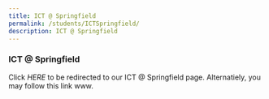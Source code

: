 ```yaml
---
title: ICT @ Springfield
permalink: /students/ICTSpringfield/
description: ICT @ Springfield
---
```

### ICT @ Springfield

Click *HERE* to be redirected to our ICT @ Springfield page. Alternatiely, you may follow this link www.